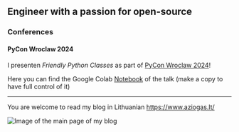 ## Engineer with a passion for open-source

### Conferences

#### PyCon Wroclaw 2024

I presenten _Friendly Python Classes_ as part of [PyCon Wroclaw 2024](https://www.pyconwroclaw.com/)!

Here you can find the Google Colab [Notebook](https://colab.research.google.com/drive/1SlyMfzrsyf1sVwk6pf7cZEx0MIkOieIK?usp=sharing) of the talk (make a copy to have full control of it)

---

You are welcome to read my blog in Lithuanian https://www.aziogas.lt/

![Image of the main page of my blog](https://github.com/user-attachments/assets/3af34727-6d76-443d-be85-ac462d6f46d8)
